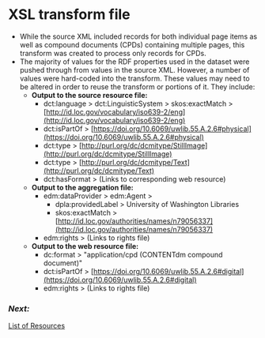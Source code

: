 # XSL transform file
- While the source XML included records for both individual page items as well as compound documents (CPDs) containing multiple pages, this transform was created to process only records for CPDs. 
- The majority of values for the RDF properties used in the dataset were pushed through from values in the source XML. However, a number of values were hard-coded into the transform. These values may need to be altered in order to reuse the transform or portions of it. They include:
  - **Output to the source resource file:**
    - dct:language > dct:LinguisticSystem > skos:exactMatch > [http://id.loc.gov/vocabulary/iso639-2/eng](http://id.loc.gov/vocabulary/iso639-2/eng)
	- dct:isPartOf > [https://doi.org/10.6069/uwlib.55.A.2.6#physical](https://doi.org/10.6069/uwlib.55.A.2.6#physical)
	- dct:type > [http://purl.org/dc/dcmitype/StillImage](http://purl.org/dc/dcmitype/StillImage)
	- dct:type > [http://purl.org/dc/dcmitype/Text](http://purl.org/dc/dcmitype/Text)
	- dct:hasFormat > (Links to corresponding web resource)
  - **Output to the aggregation file:**
    - edm:dataProvider > edm:Agent > 
	  - dpla:providedLabel > University of Washington Libraries
	  - skos:exactMatch > [http://id.loc.gov/authorities/names/n79056337](http://id.loc.gov/authorities/names/n79056337)
	- edm:rights > (Links to rights file)
  - **Output to the web resource file:**
    - dc:format > "application/cpd (CONTENTdm compound document)"
	- dct:isPartOf > [https://doi.org/10.6069/uwlib.55.A.2.6#digital](https://doi.org/10.6069/uwlib.55.A.2.6#digital)
	- edm:rights > (Links to rights file)
	
### _Next:_
[List of Resources](ResourceList.md)